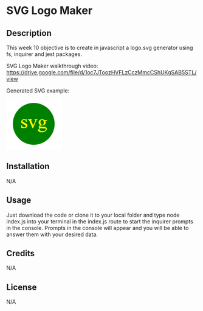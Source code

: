 # SVG Logo Maker

## Description

This week 10 objective is to create in javascript a logo.svg generator using fs, inquirer and jest packages.

SVG Logo Maker walkthrough video: https://drive.google.com/file/d/1oc7JToozHVFLzCczMmcCShUKgSAB5STL/view

Generated SVG example:

![svg example](./images/svg-example.PNG)

## Installation
N/A

## Usage
Just download the code or clone it to your local folder and type node index.js into your terminal in the index.js route to start the inquirer prompts in the console.
Prompts in the console will appear and you will be able to answer them with your desired data.

## Credits
N/A

## License
N/A
